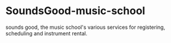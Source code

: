 # SoundsGood-music-school
sounds good, the music school's various services for registering, scheduling and instrument rental.
